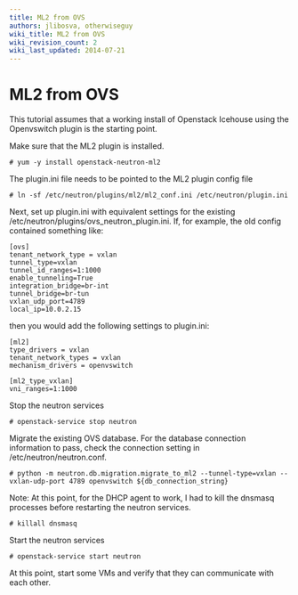 ```yaml
---
title: ML2 from OVS
authors: jlibosva, otherwiseguy
wiki_title: ML2 from OVS
wiki_revision_count: 2
wiki_last_updated: 2014-07-21
---
```


# ML2 from OVS

This tutorial assumes that a working install of Openstack Icehouse using the Openvswitch plugin is the starting point.

Make sure that the ML2 plugin is installed.

    # yum -y install openstack-neutron-ml2

The plugin.ini file needs to be pointed to the ML2 plugin config file

    # ln -sf /etc/neutron/plugins/ml2/ml2_conf.ini /etc/neutron/plugin.ini

Next, set up plugin.ini with equivalent settings for the existing /etc/neutron/plugins/ovs_neutron_plugin.ini. If, for example, the old config contained something like:

    [ovs]
    tenant_network_type = vxlan
    tunnel_type=vxlan
    tunnel_id_ranges=1:1000
    enable_tunneling=True
    integration_bridge=br-int
    tunnel_bridge=br-tun
    vxlan_udp_port=4789
    local_ip=10.0.2.15

then you would add the following settings to plugin.ini:

    [ml2]
    type_drivers = vxlan
    tenant_network_types = vxlan
    mechanism_drivers = openvswitch

    [ml2_type_vxlan]
    vni_ranges=1:1000

Stop the neutron services

    # openstack-service stop neutron

Migrate the existing OVS database. For the database connection information to pass, check the connection setting in /etc/neutron/neutron.conf.

    # python -m neutron.db.migration.migrate_to_ml2 --tunnel-type=vxlan --vxlan-udp-port 4789 openvswitch ${db_connection_string}

Note: At this point, for the DHCP agent to work, I had to kill the dnsmasq processes before restarting the neutron services.

    # killall dnsmasq

Start the neutron services

    # openstack-service start neutron

At this point, start some VMs and verify that they can communicate with each other.
